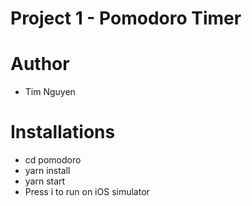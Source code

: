 # Project 1 - Pomodoro Timer

# Author

- Tim Nguyen

# Installations

- cd pomodoro
- yarn install
- yarn start
- Press i to run on iOS simulator
